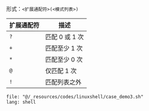 形式：`<扩展通配符>(<模式列表>)`

| 扩展通配符 | 描述         |
| ----- | ---------- |
| `?`   | 匹配 0 或 1 次 |
| `+`   | 匹配至少 1 次   |
| `*`   | 匹配至少 0 次   |
| `@`   | 仅匹配 1 次    |
| `!`   | 匹配列表之外     |

```reference
file: "@/_resources/codes/linuxshell/case_demo3.sh"
lang: shell
```
